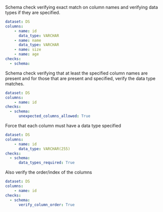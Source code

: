 Schema check verifying exact match on column names and verifying data types if they are specified.
```yaml
dataset: DS
columns:
    - name: id
      data_type: VARCHAR
    - name: name
      data_type: VARCHAR
    - name: size
    - name: age
checks:
  - schema:
```

Schema check verifying that at least the specified column names are present and for those that are present and specified, verify the data type matches.
```yaml
dataset: DS
columns:
    - name: id
checks:
  - schema:
      unexpected_columns_allowed: True
```

Force that each column must have a data type specified
```yaml
dataset: DS
columns:
    - name: id
      data_type: VARCHAR(255)
checks:
  - schema:
      data_types_required: True
```

Also verify the order/index of the columns
```yaml
dataset: DS
columns:
    - name: id
checks:
  - schema:
      verify_column_order: True
```
